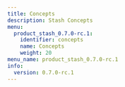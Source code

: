 ```yaml
---
title: Concepts
description: Stash Concepts
menu:
  product_stash_0.7.0-rc.1:
    identifier: concepts
    name: Concepts
    weight: 20
menu_name: product_stash_0.7.0-rc.1
info:
  version: 0.7.0-rc.1
---
```


